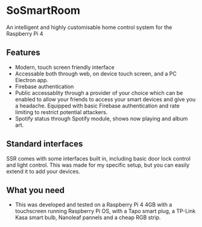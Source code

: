 # SoSmartRoom
An intelligent and highly customisable home control system for the Raspberry Pi 4

## Features
* Modern, touch screen friendly interface
* Accessable both through web, on device touch screen, and a PC Electron app.
* Firebase authentication
* Public accessablity through a provider of your choice which can be enabled to allow your friends to access your smart devices and give you a headache. Equipped with basic Firebase authentication and rate limiting to restrict potential attackers.
* Spotify status through Spotify module, shows now playing and album art.

## Standard interfaces
SSR comes with some interfaces built in, including basic door lock control and light control.
This was made for my specific setup, but you can easily extend it to add your devices.

## What you need
* This was developed and tested on a Raspberry Pi 4 4GB with a touchscreen running Raspberry Pi OS, with a Tapo smart plug, a TP-Link Kasa smart bulb, Nanoleaf pannels and a cheap RGB strip.

